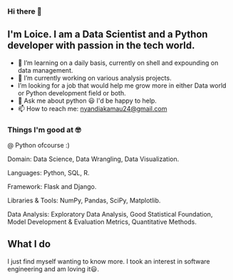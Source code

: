 ### Hi there 👋
  ## I'm Loice. I am a Data Scientist and a Python developer with passion in the tech world.

- 🌱 I’m learning on a daily basis, currently on shell and expounding on data management.
- 🔭 I’m currently working on various analysis projects.
- I’m looking for a job that would help me grow more in either Data world or Python development field or both.
- 💬 Ask me about python 😃 I'd be happy to help.
- 📫 How to reach me: nyandiakamau24@gmail.com


### Things I'm good at 🤓
@ Python ofcourse :)

Domain: Data Science, Data Wrangling, Data Visualization.

Languages: Python, SQL, R.

Framework: Flask and Django.

Libraries & Tools: NumPy, Pandas, SciPy, Matplotlib.

Data Analysis: Exploratory Data Analysis, Good Statistical Foundation, Model Development & Evaluation Metrics, Quantitative Methods.

## What I do
I just find myself wanting to know more. I took an interest in software engineering and am loving it😃.


